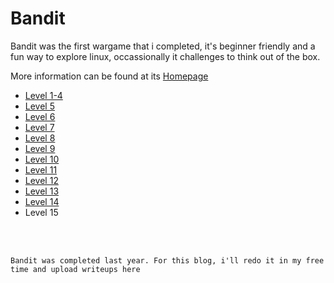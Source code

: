 # Bandit 

Bandit was the first wargame that i completed, it's beginner friendly and a fun way to explore linux, occassionally it challenges to think out of the box.

More information can be found at its [Homepage](https://overthewire.org/wargames/bandit/)

- [Level 1-4](./Level1-4.md)
- [Level 5](./Level5.md)
- [Level 6](./Level6.md)
- [Level 7](./Level7.md)
- [Level 8](./Level8.md)
- [Level 9](./Level9.md)
- [Level 10](./Level10.md)
- [Level 11](./Level11.md)
- [Level 12](./Level12.md)
- [Level 13](./Level13.md)
- [Level 14](./Level14.md)
- Level 15








<br/>
<br/>


```
Bandit was completed last year. For this blog, i'll redo it in my free time and upload writeups here
```
